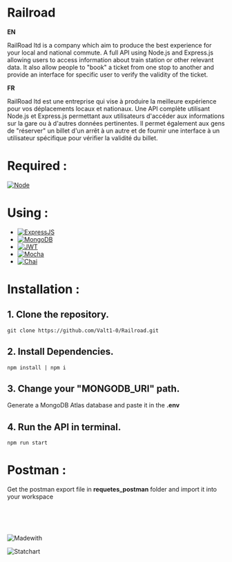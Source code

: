<a name="readme-top"></a>

# Railroad

**EN**

RailRoad ltd is a company which aim to produce the best experience for your local and national commute.
A full API using Node.js and Express.js allowing users to access information about train station or other relevant data.
It also allow people to "book" a ticket from one stop to another and provide an interface for specific user to verify the validity of the ticket.

**FR**

RailRoad ltd est une entreprise qui vise à produire la meilleure expérience pour vos déplacements locaux et nationaux.
Une API complète utilisant Node.js et Express.js permettant aux utilisateurs d'accéder aux informations sur la gare ou à d'autres données pertinentes.
Il permet également aux gens de "réserver" un billet d'un arrêt à un autre et de fournir une interface à un utilisateur spécifique pour vérifier la validité du billet.

# Required :

[![Node][Node.js]][Node-url]


# Using :


* [![ExpressJS][Express]][Express-url]
* [![MongoDB][MongoDB]][MongoDB-url]
* [![JWT][JWT]][JWT-url]
* [![Mocha][Mocha]][Mocha-url]
* [![Chai][Chai]][Chai-url]

# Installation :
## 1. Clone the repository.
```
git clone https://github.com/Valt1-0/Railroad.git
```

## 2. Install Dependencies.
```
npm install | npm i
```

## 3. Change your "MONGODB_URI" path.
Generate a MongoDB Atlas database and paste it in the **.env**

## 4. Run the API in terminal.
```
npm run start
```

# Postman :
Get the postman export file in **requetes_postman** folder and import it into your workspace

<br/>
<br/>
<br/>

![Madewith][Madewith]

![Statchart][Statchart]





[Node.js]: https://img.shields.io/badge/Node.js-43853D?style=for-the-badge&logo=node.js&logoColor=white
[Node-url]: https://nodejs.org/fr/

[Express]: https://img.shields.io/badge/Express.js-404D59?style=for-the-badge
[Express-url]: https://expressjs.com/fr/

[MongoDB]: https://img.shields.io/badge/MongoDB-4EA94B?style=for-the-badge&logo=mongodb&logoColor=white
[MongoDB-url]: https://www.mongodb.com/

[JWT]:https://img.shields.io/badge/json%20web%20tokens-323330?style=for-the-badge&logo=json-web-tokens&logoColor=pink
[JWT-url]: https://jwt.io/introduction

[Mocha]: https://img.shields.io/badge/mocha.js-323330?style=for-the-badge&logo=mocha&logoColor=Brown
[Mocha-url]: https://mochajs.org/

[Chai]: https://img.shields.io/badge/chai.js-323330?style=for-the-badge&logo=chai&logoColor=red
[Chai-url]: https://www.chaijs.com/

[Madewith]:http://ForTheBadge.com/images/badges/built-with-love.svg

[Statchart]:https://starchart.cc/Valt1-0/[Railroad](https://github.com/Valt1-0/Railroad.git).svg